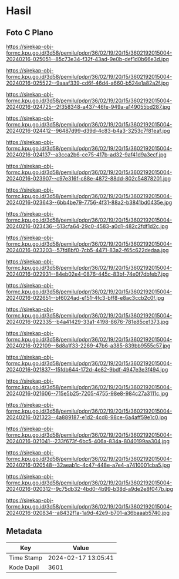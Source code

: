 # Hasil

## Foto C Plano

https://sirekap-obj-formc.kpu.go.id/3d58/pemilu/pdpr/36/02/19/20/15/3602192015004-20240216-025051--85c73e34-f32f-43ad-9e0b-def1d0b66e3d.jpg

https://sirekap-obj-formc.kpu.go.id/3d58/pemilu/pdpr/36/02/19/20/15/3602192015004-20240216-025522--9aaaf339-cd6f-46d4-a660-b524e1a82a2f.jpg

https://sirekap-obj-formc.kpu.go.id/3d58/pemilu/pdpr/36/02/19/20/15/3602192015004-20240216-024725--2f358348-a437-46fe-949a-a149055bd287.jpg

https://sirekap-obj-formc.kpu.go.id/3d58/pemilu/pdpr/36/02/19/20/15/3602192015004-20240216-024412--96487d99-d39d-4c83-b4a3-3253c7f81eaf.jpg

https://sirekap-obj-formc.kpu.go.id/3d58/pemilu/pdpr/36/02/19/20/15/3602192015004-20240216-024137--a3cca2b6-ce75-417b-ad32-9af41d9a3ecf.jpg

https://sirekap-obj-formc.kpu.go.id/3d58/pemilu/pdpr/36/02/19/20/15/3602192015004-20240216-023907--c97e316f-c88e-4872-88dd-802c54878201.jpg

https://sirekap-obj-formc.kpu.go.id/3d58/pemilu/pdpr/36/02/19/20/15/3602192015004-20240216-023643--6bb4be79-7756-4f31-88a2-b3841bd0435e.jpg

https://sirekap-obj-formc.kpu.go.id/3d58/pemilu/pdpr/36/02/19/20/15/3602192015004-20240216-023436--513cfa64-29c0-4583-a0d1-482c2fdf1d2c.jpg

https://sirekap-obj-formc.kpu.go.id/3d58/pemilu/pdpr/36/02/19/20/15/3602192015004-20240216-023203--57fd8bf0-7cb5-4471-83a2-f65c622dedaa.jpg

https://sirekap-obj-formc.kpu.go.id/3d58/pemilu/pdpr/36/02/19/20/15/3602192015004-20240216-022931--84eb02e4-0876-445c-83bf-74e0f7dbfeb7.jpg

https://sirekap-obj-formc.kpu.go.id/3d58/pemilu/pdpr/36/02/19/20/15/3602192015004-20240216-022651--bf6024ad-e151-4fc3-bff8-e8ac3ccb2c0f.jpg

https://sirekap-obj-formc.kpu.go.id/3d58/pemilu/pdpr/36/02/19/20/15/3602192015004-20240216-022335--b4a41429-33a1-4198-8676-781e85ce1373.jpg

https://sirekap-obj-formc.kpu.go.id/3d58/pemilu/pdpr/36/02/19/20/15/3602192015004-20240216-022109--8d8a1f33-2269-47b6-a385-839bb9555c57.jpg

https://sirekap-obj-formc.kpu.go.id/3d58/pemilu/pdpr/36/02/19/20/15/3602192015004-20240216-021837--15fdb644-172d-4e82-9bdf-4947e3e3f494.jpg

https://sirekap-obj-formc.kpu.go.id/3d58/pemilu/pdpr/36/02/19/20/15/3602192015004-20240216-021606--715e5b25-7205-4755-98e8-984c27a3111c.jpg

https://sirekap-obj-formc.kpu.go.id/3d58/pemilu/pdpr/36/02/19/20/15/3602192015004-20240216-021323--4a889187-e1d2-4cd8-98ce-6a4aff59e1c0.jpg

https://sirekap-obj-formc.kpu.go.id/3d58/pemilu/pdpr/36/02/19/20/15/3602192015004-20240216-021041--233f673f-6bc5-406a-834a-8040199aa304.jpg

https://sirekap-obj-formc.kpu.go.id/3d58/pemilu/pdpr/36/02/19/20/15/3602192015004-20240216-020548--32aeab1c-4c47-448e-a7e4-a7410001cba5.jpg

https://sirekap-obj-formc.kpu.go.id/3d58/pemilu/pdpr/36/02/19/20/15/3602192015004-20240216-020312--9c75db32-4bd0-4b99-b38d-a9de2e8f047b.jpg

https://sirekap-obj-formc.kpu.go.id/3d58/pemilu/pdpr/36/02/19/20/15/3602192015004-20240216-020834--a8432f1a-1a9d-42e9-b701-a36baaab5740.jpg


## Metadata

| Key        | Value               |
| ---------- | ------------------- |
| Time Stamp | 2024-02-17 13:05:41 |
| Kode Dapil | 3601                |



